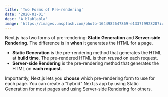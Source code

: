 ```yaml
---
title: 'Two Forms of Pre-rendering'
date: '2020-01-01'
desc: 'A blablabla'
image: 'https://images.unsplash.com/photo-1644982647869-e1337f992828?ixlib=rb-1.2.1&ixid=MnwxMjA3fDF8MHxlZGl0b3JpYWwtZmVlZHw2fHx8ZW58MHx8fHw%3D&auto=format&fit=crop&w=500&q=60'
---
```


Next.js has two forms of pre-rendering: **Static Generation** and **Server-side Rendering**. The difference is in **when** it generates the HTML for a page.

- **Static Generation** is the pre-rendering method that generates the HTML at **build time**. The pre-rendered HTML is then _reused_ on each request.
- **Server-side Rendering** is the pre-rendering method that generates the HTML on **each request**.

Importantly, Next.js lets you **choose** which pre-rendering form to use for each page. You can create a "hybrid" Next.js app by using Static Generation for most pages and using Server-side Rendering for others.
